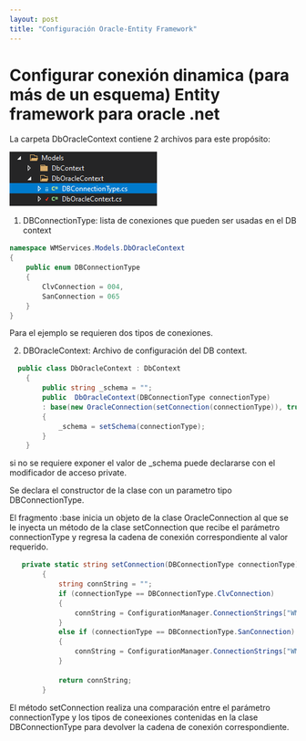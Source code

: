 ```yaml
---
layout: post
title: "Configuración Oracle-Entity Framework"
---
```



# Configurar conexión dinamica (para más de un esquema) Entity framework para oracle .net

La carpeta DbOracleContext contiene 2 archivos para este propósito:

![hello](/images/OracleEntity/estructuraModel.PNG)


1. DBConnectionType: lista de conexiones que pueden ser usadas en el DB context

```c#
namespace WMServices.Models.DbOracleContext
{
    public enum DBConnectionType
    {
        ClvConnection = 004,
        SanConnection = 065
    }
}
```

Para el ejemplo se requieren dos tipos de conexiones.


2. DBOracleContext: Archivo de configuración del DB context. 

```c#
  public class DbOracleContext : DbContext
    {
        public string _schema = "";
        public  DbOracleContext(DBConnectionType connectionType)
        : base(new OracleConnection(setConnection(connectionType)), true)
        {
            _schema = setSchema(connectionType);
        }
    }
```
si no se requiere exponer el valor de _schema puede declararse con el modificador de acceso private.

Se declara el constructor de la clase con un parametro tipo DBConnectionType.

El fragmento :base inicia un objeto de la clase OracleConnection al que se le inyecta un método de la clase setConnection que recibe el parámetro connectionType y regresa la cadena de conexión correspondiente al valor requerido.

```c#
   private static string setConnection(DBConnectionType connectionType)
        {
            string connString = "";
            if (connectionType == DBConnectionType.ClvConnection)
            {
                connString = ConfigurationManager.ConnectionStrings["WMSCLV"].ConnectionString;
            }
            else if (connectionType == DBConnectionType.SanConnection)
            {
                connString = ConfigurationManager.ConnectionStrings["WMSSAN"].ConnectionString;
            }

            return connString;
        }
```

El método setConnection realiza una comparación entre el parámetro connectionType y los tipos de coneexiones contenidas en la clase DBConnectionType para devolver la cadena de conexión correspondiente.

